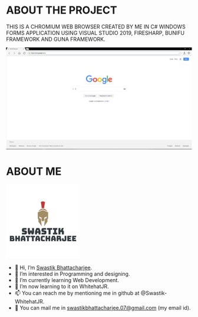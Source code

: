 # ABOUT THE PROJECT

THIS IS A CHROMIUM WEB BROWSER CREATED BY ME IN C# WINDOWS FORMS APPLICATION USING VISUAL STUDIO 2019, FIRESHARP, BUNIFU FRAMEWORK AND GUNA FRAMEWORK.

![Image description](ss.png)

# ABOUT ME
![My Image](swastik.png)

- 👋 Hi, I’m [Swastik Bhattacharjee](https://github.com/Swastik-WhitehatJR).
- 👀 I’m interested in Programming and designing.
- 🌱 I’m currently learning Web Development.
- 💞️ I’m now learning to it on WhitehatJR.
- 📫 You can reach me by mentioning me in github at @Swastik-WhitehatJR.
- 💌 You can mail me in swastikbhattacharjee.07@gmail.com (my email id).

